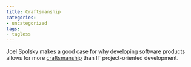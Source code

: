 ```yaml
---
title: Craftsmanship
categories:
- uncategorized
tags:
- tagless
---
```


Joel Spolsky makes a good case for why developing software products allows for more [craftsmanship][1] than IT project-oriented development.

   [1]: http://www.joelonsoftware.com/articles/Craftsmanship.html
